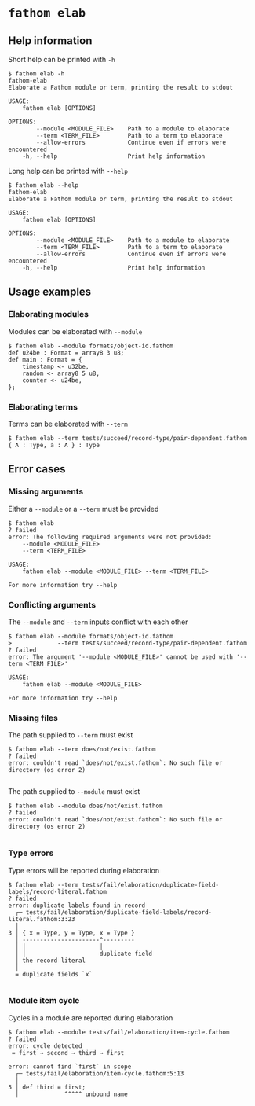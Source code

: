 # `fathom elab`

## Help information

Short help can be printed with `-h`

```console
$ fathom elab -h
fathom-elab 
Elaborate a Fathom module or term, printing the result to stdout

USAGE:
    fathom elab [OPTIONS]

OPTIONS:
        --module <MODULE_FILE>    Path to a module to elaborate
        --term <TERM_FILE>        Path to a term to elaborate
        --allow-errors            Continue even if errors were encountered
    -h, --help                    Print help information

```

Long help can be printed with `--help`

```console
$ fathom elab --help
fathom-elab 
Elaborate a Fathom module or term, printing the result to stdout

USAGE:
    fathom elab [OPTIONS]

OPTIONS:
        --module <MODULE_FILE>    Path to a module to elaborate
        --term <TERM_FILE>        Path to a term to elaborate
        --allow-errors            Continue even if errors were encountered
    -h, --help                    Print help information

```

## Usage examples

### Elaborating modules

Modules can be elaborated with `--module`

```console
$ fathom elab --module formats/object-id.fathom
def u24be : Format = array8 3 u8;
def main : Format = {
    timestamp <- u32be,
    random <- array8 5 u8,
    counter <- u24be,
};

```

### Elaborating terms

Terms can be elaborated with `--term`

```console
$ fathom elab --term tests/succeed/record-type/pair-dependent.fathom
{ A : Type, a : A } : Type

```

## Error cases

### Missing arguments

Either a `--module` or a `--term` must be provided

```console
$ fathom elab
? failed
error: The following required arguments were not provided:
    --module <MODULE_FILE>
    --term <TERM_FILE>

USAGE:
    fathom elab --module <MODULE_FILE> --term <TERM_FILE>

For more information try --help

```

### Conflicting arguments

The `--module` and `--term` inputs conflict with each other

```console
$ fathom elab --module formats/object-id.fathom
>             --term tests/succeed/record-type/pair-dependent.fathom
? failed
error: The argument '--module <MODULE_FILE>' cannot be used with '--term <TERM_FILE>'

USAGE:
    fathom elab --module <MODULE_FILE>

For more information try --help

```

### Missing files

The path supplied to `--term` must exist

```console
$ fathom elab --term does/not/exist.fathom
? failed
error: couldn't read `does/not/exist.fathom`: No such file or directory (os error 2)


```

The path supplied to `--module` must exist

```console
$ fathom elab --module does/not/exist.fathom
? failed
error: couldn't read `does/not/exist.fathom`: No such file or directory (os error 2)


```

### Type errors

Type errors will be reported during elaboration

```console
$ fathom elab --term tests/fail/elaboration/duplicate-field-labels/record-literal.fathom
? failed
error: duplicate labels found in record
  ┌─ tests/fail/elaboration/duplicate-field-labels/record-literal.fathom:3:23
  │
3 │ { x = Type, y = Type, x = Type }
  │ ----------------------^---------
  │ │                     │
  │ │                     duplicate field
  │ the record literal
  │
  = duplicate fields `x`


```

### Module item cycle

Cycles in a module are reported during elaboration

```console
$ fathom elab --module tests/fail/elaboration/item-cycle.fathom
? failed
error: cycle detected
 = first → second → third → first

error: cannot find `first` in scope
  ┌─ tests/fail/elaboration/item-cycle.fathom:5:13
  │
5 │ def third = first;
  │             ^^^^^ unbound name


```
